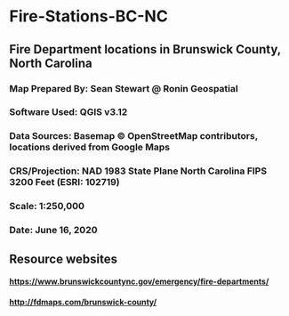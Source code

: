 # Fire-Stations-BC-NC
## Fire Department locations in Brunswick County, North Carolina

### Map Prepared By: Sean Stewart @ Ronin Geospatial
### Software Used: QGIS v3.12
### Data Sources: Basemap © OpenStreetMap contributors, locations derived from Google Maps
### CRS/Projection: NAD 1983 State Plane North Carolina FIPS 3200 Feet (ESRI: 102719)
### Scale: 1:250,000
### Date: June 16, 2020
## Resource websites
#### https://www.brunswickcountync.gov/emergency/fire-departments/
#### http://fdmaps.com/brunswick-county/